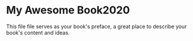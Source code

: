 # My Awesome Book2020

This file file serves as your book's preface, a great place to describe your book's content and ideas.

